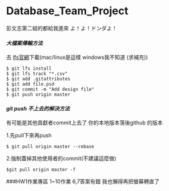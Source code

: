 # Database_Team_Project
彭文志第二組的都給我進來
よ！よ！ドンダよ！

#### *大檔案傳輸方法*
去 [lfs官網](https://git-lfs.github.com/)下載(mac/linux是這樣 windows我不知道 (求補充))
```
$ git lfs install
$ git lfs track "*.csv"
$ git add .gitattributes 
$ git add file.psd
$ git commit -m "Add design file"
$ git push origin master
```
#### *git push 不上去的解決方法*
有可能是其他貢獻者commit上去了 你的本地版本落後github 的版本

1.先pull下來再push
```
$ git pull origin master --rebase
```

2.強制蓋掉其他使用者的commit(不建議這麼做)
```
$git pull origin master -f
```
###HW1作業專區
1~10作業
6,7答案有錯 我也懶得再把螢幕轉直了 

